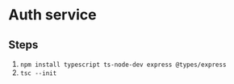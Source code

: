 # Auth service

## Steps

1. `npm install typescript ts-node-dev express @types/express`
1. `tsc --init`
